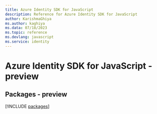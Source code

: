 ```yaml
---
title: Azure Identity SDK for JavaScript
description: Reference for Azure Identity SDK for JavaScript
author: KarishmaGhiya
ms.author: kaghiya
ms.data: 07/18/2023
ms.topic: reference
ms.devlang: javascript
ms.service: identity
---
```

# Azure Identity SDK for JavaScript - preview
## Packages - preview
[!INCLUDE [packages](identity-index.md)]